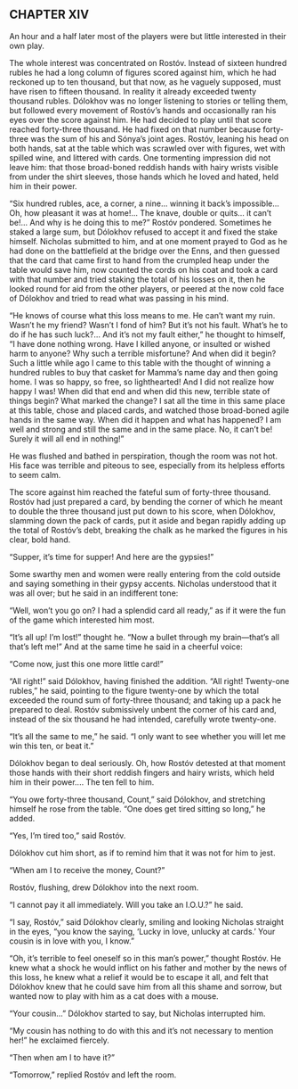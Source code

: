 ## CHAPTER XIV

An hour and a half later most of the players were but little interested
in their own play.

The whole interest was concentrated on Rostóv. Instead of sixteen
hundred rubles he had a long column of figures scored against him,
which he had reckoned up to ten thousand, but that now, as he vaguely
supposed, must have risen to fifteen thousand. In reality it already
exceeded twenty thousand rubles. Dólokhov was no longer listening to
stories or telling them, but followed every movement of Rostóv’s
hands and occasionally ran his eyes over the score against him. He had
decided to play until that score reached forty-three thousand. He
had fixed on that number because forty-three was the sum of his and
Sónya’s joint ages. Rostóv, leaning his head on both hands, sat at
the table which was scrawled over with figures, wet with spilled wine,
and littered with cards. One tormenting impression did not leave him:
that those broad-boned reddish hands with hairy wrists visible from
under the shirt sleeves, those hands which he loved and hated, held him
in their power.

“Six hundred rubles, ace, a corner, a nine... winning it back’s
impossible... Oh, how pleasant it was at home!... The knave, double or
quits... it can’t be!... And why is he doing this to me?” Rostóv
pondered. Sometimes he staked a large sum, but Dólokhov refused to
accept it and fixed the stake himself. Nicholas submitted to him, and at
one moment prayed to God as he had done on the battlefield at the bridge
over the Enns, and then guessed that the card that came first to hand
from the crumpled heap under the table would save him, now counted the
cords on his coat and took a card with that number and tried staking the
total of his losses on it, then he looked round for aid from the other
players, or peered at the now cold face of Dólokhov and tried to read
what was passing in his mind.

“He knows of course what this loss means to me. He can’t want my
ruin. Wasn’t he my friend? Wasn’t I fond of him? But it’s not his
fault. What’s he to do if he has such luck?... And it’s not my fault
either,” he thought to himself, “I have done nothing wrong. Have I
killed anyone, or insulted or wished harm to anyone? Why such a terrible
misfortune? And when did it begin? Such a little while ago I came to
this table with the thought of winning a hundred rubles to buy that
casket for Mamma’s name day and then going home. I was so happy, so
free, so lighthearted! And I did not realize how happy I was! When did
that end and when did this new, terrible state of things begin? What
marked the change? I sat all the time in this same place at this table,
chose and placed cards, and watched those broad-boned agile hands in the
same way. When did it happen and what has happened? I am well and strong
and still the same and in the same place. No, it can’t be! Surely it
will all end in nothing!”

He was flushed and bathed in perspiration, though the room was not hot.
His face was terrible and piteous to see, especially from its helpless
efforts to seem calm.

The score against him reached the fateful sum of forty-three thousand.
Rostóv had just prepared a card, by bending the corner of which he
meant to double the three thousand just put down to his score, when
Dólokhov, slamming down the pack of cards, put it aside and began
rapidly adding up the total of Rostóv’s debt, breaking the chalk as
he marked the figures in his clear, bold hand.

“Supper, it’s time for supper! And here are the gypsies!”

Some swarthy men and women were really entering from the cold outside
and saying something in their gypsy accents. Nicholas understood that it
was all over; but he said in an indifferent tone:

“Well, won’t you go on? I had a splendid card all ready,” as if it
were the fun of the game which interested him most.

“It’s all up! I’m lost!” thought he. “Now a bullet through my
brain—that’s all that’s left me!” And at the same time he said
in a cheerful voice:

“Come now, just this one more little card!”

“All right!” said Dólokhov, having finished the addition. “All
right! Twenty-one rubles,” he said, pointing to the figure twenty-one
by which the total exceeded the round sum of forty-three thousand; and
taking up a pack he prepared to deal. Rostóv submissively unbent the
corner of his card and, instead of the six thousand he had intended,
carefully wrote twenty-one.

“It’s all the same to me,” he said. “I only want to see whether
you will let me win this ten, or beat it.”

Dólokhov began to deal seriously. Oh, how Rostóv detested at that
moment those hands with their short reddish fingers and hairy wrists,
which held him in their power.... The ten fell to him.

“You owe forty-three thousand, Count,” said Dólokhov, and
stretching himself he rose from the table. “One does get tired sitting
so long,” he added.

“Yes, I’m tired too,” said Rostóv.

Dólokhov cut him short, as if to remind him that it was not for him to
jest.

“When am I to receive the money, Count?”

Rostóv, flushing, drew Dólokhov into the next room.

“I cannot pay it all immediately. Will you take an I.O.U.?” he said.

“I say, Rostóv,” said Dólokhov clearly, smiling and looking
Nicholas straight in the eyes, “you know the saying, ‘Lucky in love,
unlucky at cards.’ Your cousin is in love with you, I know.”

“Oh, it’s terrible to feel oneself so in this man’s power,”
thought Rostóv. He knew what a shock he would inflict on his father and
mother by the news of this loss, he knew what a relief it would be to
escape it all, and felt that Dólokhov knew that he could save him from
all this shame and sorrow, but wanted now to play with him as a cat does
with a mouse.

“Your cousin...” Dólokhov started to say, but Nicholas interrupted
him.

“My cousin has nothing to do with this and it’s not necessary to
mention her!” he exclaimed fiercely.

“Then when am I to have it?”

“Tomorrow,” replied Rostóv and left the room.





